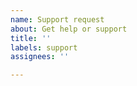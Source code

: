 ```yaml
---
name: Support request
about: Get help or support
title: ''
labels: support
assignees: ''

---
```



